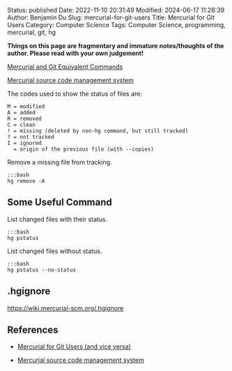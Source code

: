 Status: published
Date: 2022-11-10 20:31:49
Modified: 2024-06-17 11:28:39
Author: Benjamin Du
Slug: mercurial-for-git-users
Title: Mercurial for Git Users
Category: Computer Science
Tags: Computer Science, programming, mercurial, git, hg

**Things on this page are fragmentary and immature notes/thoughts of the author. Please read with your own judgement!**

[Mercurial and Git Equivalent Commands](https://hyperpolyglot.org/version-control)

[Mercurial source code management system](https://www.mercurial-scm.org/doc/hg.1.html)

The codes used to show the status of files are:

    M = modified
    A = added
    R = removed
    C = clean
    ! = missing (deleted by non-hg command, but still tracked)
    ? = not tracked
    I = ignored
      = origin of the previous file (with --copies)

Remove a missing file from tracking.

    :::bash
    hg remove -A

## Some Useful Command

List changed files with their status.
    
    :::bash
    hg pstatus

List changed files without status.

    :::bash
    hg pstatus --no-status
    
## .hgignore

https://wiki.mercurial-scm.org/.hgignore

## References

- [Mercurial for Git Users (and vice versa)](https://www.rath.org/mercurial-for-git-users-and-vice-versa.html)


- [Mercurial source code management system](https://www.mercurial-scm.org/doc/hg.1.html)
